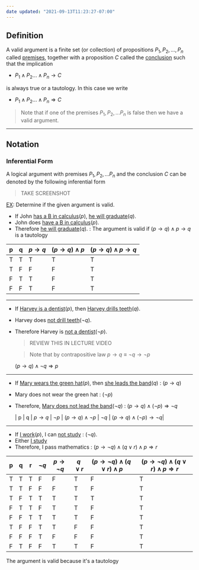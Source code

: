 ```yaml
---
date updated: "2021-09-13T11:23:27-07:00"
---
```


## Definition

A valid argument is a finite set (or collection) of propositions $P_1,P_2,...,P_n$ called <u>premises</u>, together with a proposition $C$ called the <u>conclusion</u> such that the implication

- $P_1 \land P_2 ... \land P_n \to C$

is always true or a tautology. In this case we write

- $P_1 \land P_2 ... \land P_n \Rightarrow C$

> Note that if one of the premises $P_1,P_2,...P_n$ is false then we have a valid argument.

---

## Notation

### Inferential Form

A logical argument with premises $P_1,P_2,...P_n$ and the conclusion $C$ can be denoted by the following inferential form

> TAKE SCREENSHOT

<u>EX</u>:
Determine if the given argument is valid.

- If John <u>has a B in calculus</u>($p$), <u>he will graduate</u>($q$).
- John does <u>have a B in calculus</u>($p$).
- Therefore <u>he will graduate</u>($q$).
  : The argument is valid if $(p \to q) \land p \to q$ is a tautology

| p   | q   | $p \to q$ | $(p \to q) \land p$ | $(p \to q) \land p \to q$ |
| --- | --- | --------- | ------------------- | ------------------------- |
| T   | T   | T         | T                   | T                         |
| T   | F   | F         | F                   | T                         |
| F   | T   | T         | F                   | T                         |
| F   | F   | T         | F                   | T                         |

---

- If <u>Harvey is a dentist</u>($p$), then <u>Harvey drills teeth</u>($q$).
- Harvey does <u>not drill teeth</u>($\lnot q$).
- Therefore Harvey is <u>not a dentist</u>($\lnot p$).

  > REVIEW THIS IN LECTURE VIDEO

  > Note that by contrapositive law $p \to q \equiv \lnot q \to \lnot p$

  $(p \to q) \land \lnot q \Rightarrow p$

---

- If <u>Mary wears the green hat</u>($p$), then <u>she leads the band</u>($q$)
  : $(p \to q)$
- Mary does not wear the green hat
  : ($\lnot p$)
- Therefore, <u>Mary does not lead the band</u>($\lnot q$)
  : $(p \to q) \land (\lnot p) \Rightarrow \lnot q$

  | p | q | $p \to q$ | $\lnot p$ | $(p \to q) \land \lnot p$ | $\lnot q$ | $(p \to q) \land (\lnot p) \to \lnot q$|

---

- If <u>I work</u>($p$), I can <u>not study</u>
  : $(\lnot q)$.
- Either <u>I study</u>
- Therefore, I pass mathematics
  : $(p \to \lnot q) \land (q \lor r) \land p \Rightarrow r$

| p   | q   | r   | $\lnot q$ | $p \to \lnot q$ | $q \lor r$ | $(p \to \lnot q) \land (q \lor r) \land p$ | $(p \to \lnot q) \land (q \lor r) \land p \Rightarrow r$ |
| --- | --- | --- | --------- | --------------- | ---------- | ------------------------------------------ | -------------------------------------------------------- |
| T   | T   | T   | F         | F               | T          | F                                          | T                                                        |
| T   | T   | F   | F         | F               | T          | F                                          | T                                                        |
| T   | F   | T   | T         | T               | T          | T                                          | T                                                        |
| F   | T   | T   | F         | T               | T          | F                                          | T                                                        |
| F   | F   | T   | T         | T               | T          | F                                          | T                                                        |
| T   | F   | F   | T         | T               | F          | F                                          | T                                                        |
| F   | F   | F   | T         | F               | F          | F                                          | T                                                        |
| F   | T   | F   | F         | T               | T          | F                                          | T                                                        |

The argument is valid because it's a tautology
